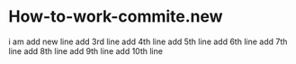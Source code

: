 # How-to-work-commite.new
i am add new line
add 3rd line
add 4th line
add 5th line
add 6th line
add 7th line
add 8th line
add 9th line
add 10th line
